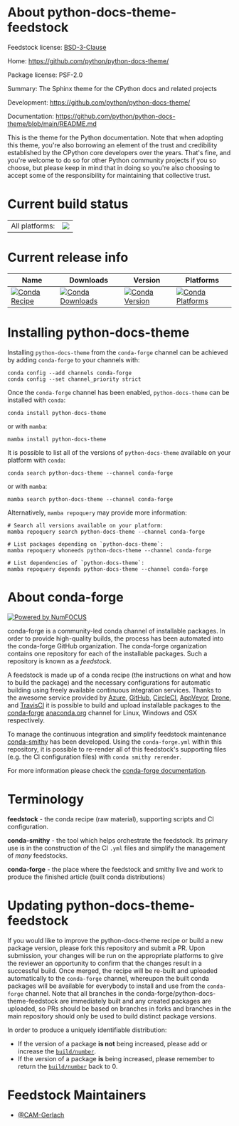About python-docs-theme-feedstock
=================================

Feedstock license: [BSD-3-Clause](https://github.com/conda-forge/python-docs-theme-feedstock/blob/main/LICENSE.txt)

Home: https://github.com/python/python-docs-theme/

Package license: PSF-2.0

Summary: The Sphinx theme for the CPython docs and related projects

Development: https://github.com/python/python-docs-theme/

Documentation: https://github.com/python/python-docs-theme/blob/main/README.md

This is the theme for the Python documentation.
Note that when adopting this theme, you're also borrowing an element of the
trust and credibility established by the CPython core developers over the years.
That's fine, and you're welcome to do so for other Python community
projects if you so choose, but please keep in mind that in doing so you're also
choosing to accept some of the responsibility for maintaining that collective trust.


Current build status
====================


<table><tr><td>All platforms:</td>
    <td>
      <a href="https://dev.azure.com/conda-forge/feedstock-builds/_build/latest?definitionId=25928&branchName=main">
        <img src="https://dev.azure.com/conda-forge/feedstock-builds/_apis/build/status/python-docs-theme-feedstock?branchName=main">
      </a>
    </td>
  </tr>
</table>

Current release info
====================

| Name | Downloads | Version | Platforms |
| --- | --- | --- | --- |
| [![Conda Recipe](https://img.shields.io/badge/recipe-python--docs--theme-green.svg)](https://anaconda.org/conda-forge/python-docs-theme) | [![Conda Downloads](https://img.shields.io/conda/dn/conda-forge/python-docs-theme.svg)](https://anaconda.org/conda-forge/python-docs-theme) | [![Conda Version](https://img.shields.io/conda/vn/conda-forge/python-docs-theme.svg)](https://anaconda.org/conda-forge/python-docs-theme) | [![Conda Platforms](https://img.shields.io/conda/pn/conda-forge/python-docs-theme.svg)](https://anaconda.org/conda-forge/python-docs-theme) |

Installing python-docs-theme
============================

Installing `python-docs-theme` from the `conda-forge` channel can be achieved by adding `conda-forge` to your channels with:

```
conda config --add channels conda-forge
conda config --set channel_priority strict
```

Once the `conda-forge` channel has been enabled, `python-docs-theme` can be installed with `conda`:

```
conda install python-docs-theme
```

or with `mamba`:

```
mamba install python-docs-theme
```

It is possible to list all of the versions of `python-docs-theme` available on your platform with `conda`:

```
conda search python-docs-theme --channel conda-forge
```

or with `mamba`:

```
mamba search python-docs-theme --channel conda-forge
```

Alternatively, `mamba repoquery` may provide more information:

```
# Search all versions available on your platform:
mamba repoquery search python-docs-theme --channel conda-forge

# List packages depending on `python-docs-theme`:
mamba repoquery whoneeds python-docs-theme --channel conda-forge

# List dependencies of `python-docs-theme`:
mamba repoquery depends python-docs-theme --channel conda-forge
```


About conda-forge
=================

[![Powered by
NumFOCUS](https://img.shields.io/badge/powered%20by-NumFOCUS-orange.svg?style=flat&colorA=E1523D&colorB=007D8A)](https://numfocus.org)

conda-forge is a community-led conda channel of installable packages.
In order to provide high-quality builds, the process has been automated into the
conda-forge GitHub organization. The conda-forge organization contains one repository
for each of the installable packages. Such a repository is known as a *feedstock*.

A feedstock is made up of a conda recipe (the instructions on what and how to build
the package) and the necessary configurations for automatic building using freely
available continuous integration services. Thanks to the awesome service provided by
[Azure](https://azure.microsoft.com/en-us/services/devops/), [GitHub](https://github.com/),
[CircleCI](https://circleci.com/), [AppVeyor](https://www.appveyor.com/),
[Drone](https://cloud.drone.io/welcome), and [TravisCI](https://travis-ci.com/)
it is possible to build and upload installable packages to the
[conda-forge](https://anaconda.org/conda-forge) [anaconda.org](https://anaconda.org/)
channel for Linux, Windows and OSX respectively.

To manage the continuous integration and simplify feedstock maintenance
[conda-smithy](https://github.com/conda-forge/conda-smithy) has been developed.
Using the ``conda-forge.yml`` within this repository, it is possible to re-render all of
this feedstock's supporting files (e.g. the CI configuration files) with ``conda smithy rerender``.

For more information please check the [conda-forge documentation](https://conda-forge.org/docs/).

Terminology
===========

**feedstock** - the conda recipe (raw material), supporting scripts and CI configuration.

**conda-smithy** - the tool which helps orchestrate the feedstock.
                   Its primary use is in the construction of the CI ``.yml`` files
                   and simplify the management of *many* feedstocks.

**conda-forge** - the place where the feedstock and smithy live and work to
                  produce the finished article (built conda distributions)


Updating python-docs-theme-feedstock
====================================

If you would like to improve the python-docs-theme recipe or build a new
package version, please fork this repository and submit a PR. Upon submission,
your changes will be run on the appropriate platforms to give the reviewer an
opportunity to confirm that the changes result in a successful build. Once
merged, the recipe will be re-built and uploaded automatically to the
`conda-forge` channel, whereupon the built conda packages will be available for
everybody to install and use from the `conda-forge` channel.
Note that all branches in the conda-forge/python-docs-theme-feedstock are
immediately built and any created packages are uploaded, so PRs should be based
on branches in forks and branches in the main repository should only be used to
build distinct package versions.

In order to produce a uniquely identifiable distribution:
 * If the version of a package **is not** being increased, please add or increase
   the [``build/number``](https://docs.conda.io/projects/conda-build/en/latest/resources/define-metadata.html#build-number-and-string).
 * If the version of a package **is** being increased, please remember to return
   the [``build/number``](https://docs.conda.io/projects/conda-build/en/latest/resources/define-metadata.html#build-number-and-string)
   back to 0.

Feedstock Maintainers
=====================

* [@CAM-Gerlach](https://github.com/CAM-Gerlach/)

